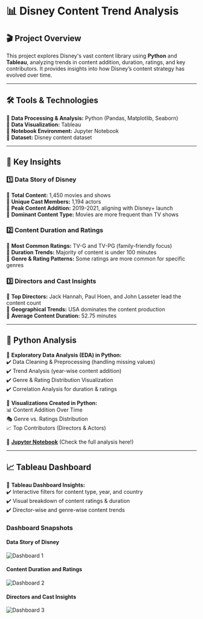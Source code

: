 # 📊 Disney Content Trend Analysis  

## 🎬 Project Overview  
This project explores Disney's vast content library using **Python** and **Tableau**, analyzing trends in content addition, duration, ratings, and key contributors. It provides insights into how Disney’s content strategy has evolved over time.  

---

## 🛠️ Tools & Technologies  
🔹 **Data Processing & Analysis:** Python (Pandas, Matplotlib, Seaborn)  
🔹 **Data Visualization:** Tableau  
🔹 **Notebook Environment:** Jupyter Notebook  
🔹 **Dataset:** Disney content dataset  

---

## 📌 Key Insights  

### **1️⃣ Data Story of Disney**  
📌 **Total Content:** 1,450 movies and shows  
📌 **Unique Cast Members:** 1,194 actors  
📌 **Peak Content Addition:** 2019-2021, aligning with Disney+ launch  
📌 **Dominant Content Type:** Movies are more frequent than TV shows  

### **2️⃣ Content Duration and Ratings**  
📌 **Most Common Ratings:** TV-G and TV-PG (family-friendly focus)  
📌 **Duration Trends:** Majority of content is under 100 minutes  
📌 **Genre & Rating Patterns:** Some ratings are more common for specific genres  

### **3️⃣ Directors and Cast Insights**  
📌 **Top Directors:** Jack Hannah, Paul Hoen, and John Lasseter lead the content count  
📌 **Geographical Trends:** USA dominates the content production  
📌 **Average Content Duration:** 52.75 minutes  

---

## 🐍 Python Analysis  

📌 **Exploratory Data Analysis (EDA) in Python:**  
✔️ Data Cleaning & Preprocessing (handling missing values)  
✔️ Trend Analysis (year-wise content addition)  
✔️ Genre & Rating Distribution Visualization  
✔️ Correlation Analysis for duration & ratings  

📌 **Visualizations Created in Python:**  
📊 Content Addition Over Time  
🎭 Genre vs. Ratings Distribution  
📈 Top Contributors (Directors & Actors)  

🔗 **[Jupyter Notebook](./Disney_Content_Trend_Analysis.ipynb)** (Check the full analysis here!)  

---

## 📈 Tableau Dashboard  

📌 **Tableau Dashboard Insights:**  
✔️ Interactive filters for content type, year, and country  
✔️ Visual breakdown of content ratings & duration  
✔️ Director-wise and genre-wise content trends  

### **Dashboard Snapshots**  
#### **Data Story of Disney**  
![Dashboard 1]([./path_to_image1.png](https://github.com/Meghana157/Data-Story-of-Disney/blob/main/dashboard/Disney_dashboard1.png))  

#### **Content Duration and Ratings**  
![Dashboard 2](./path_to_image2.png)  

#### **Directors and Cast Insights**  
![Dashboard 3](./path_to_image3.png)  
